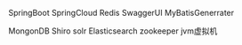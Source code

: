 SpringBoot
SpringCloud
Redis
SwaggerUI
MyBatisGenerrater

MongonDB
Shiro
solr
Elasticsearch
zookeeper
jvm虚拟机
